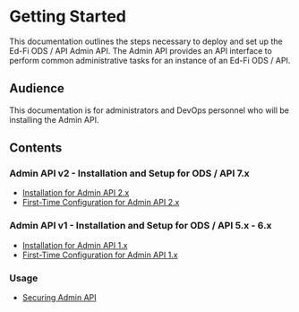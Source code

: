 # Getting Started

This documentation outlines the steps necessary to deploy and set up the Ed-Fi
ODS / API Admin API. The Admin API provides an API interface to perform common
administrative tasks for an instance of an Ed-Fi ODS / API.

## Audience

This documentation is for administrators and DevOps personnel who will be
installing the Admin API.

## Contents

### Admin API v2 - Installation and Setup for ODS / API 7.x

* [Installation for Admin API
  2.x](admin-api-2.x/installation-for-odsapi-7x/readme.md)
* [First-Time Configuration for Admin API
  2.x](admin-api-2.x/installation-for-odsapi-7x/first-time-configuration-for-admin-api-2x.md)

### Admin API v1 - Installation and Setup for ODS / API 5.x - 6.x

* [Installation for Admin API
  1.x](admin-api-1.x/installation-for-odsapi-5x-6x/readme.md)
* [First-Time Configuration for Admin API
  1.x](admin-api-1.x/installation-for-odsapi-5x-6x/first-time-configuration-for-admin-api-1x.md)

### Usage

* [Securing Admin API](securing-admin-api.md)
